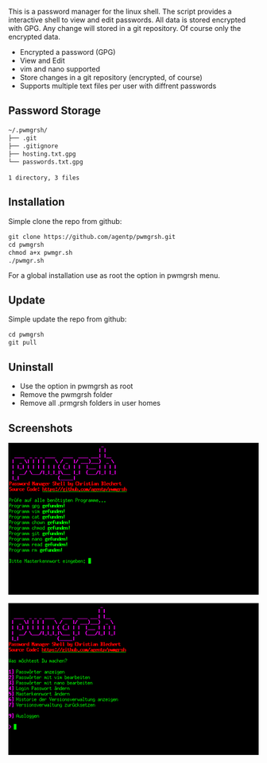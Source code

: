 This is a password manager for the linux shell. The script provides a interactive shell to view and edit passwords.
All data is stored encrypted with GPG.
Any change will stored in a git repository. Of course only the encrypted data.

* Encrypted a password (GPG)
* View and Edit
* vim and nano supported
* Store changes in a git repository (encrypted, of course)
* Supports multiple text files per user with diffrent passwords

Password Storage
----------------
```
~/.pwmgrsh/
├── .git
├── .gitignore
├── hosting.txt.gpg
└── passwords.txt.gpg

1 directory, 3 files
```

Installation
------------
Simple clone the repo from github:
```
git clone https://github.com/agentp/pwmgrsh.git
cd pwmgrsh
chmod a+x pwmgr.sh
./pwmgr.sh
```
For a global installation use as root the option in pwmgrsh menu.

Update
------
Simple update the repo from github:
```
cd pwmgrsh
git pull
```

Uninstall
---------
- Use the option in pwmgrsh as root
- Remove the pwmgrsh folder
- Remove all .prmgrsh folders in user homes

Screenshots
-----------
![Login](/Screenshot-11.png "Login")

![Mainmenu](/Screenshot-12.png "Mainmenu")

